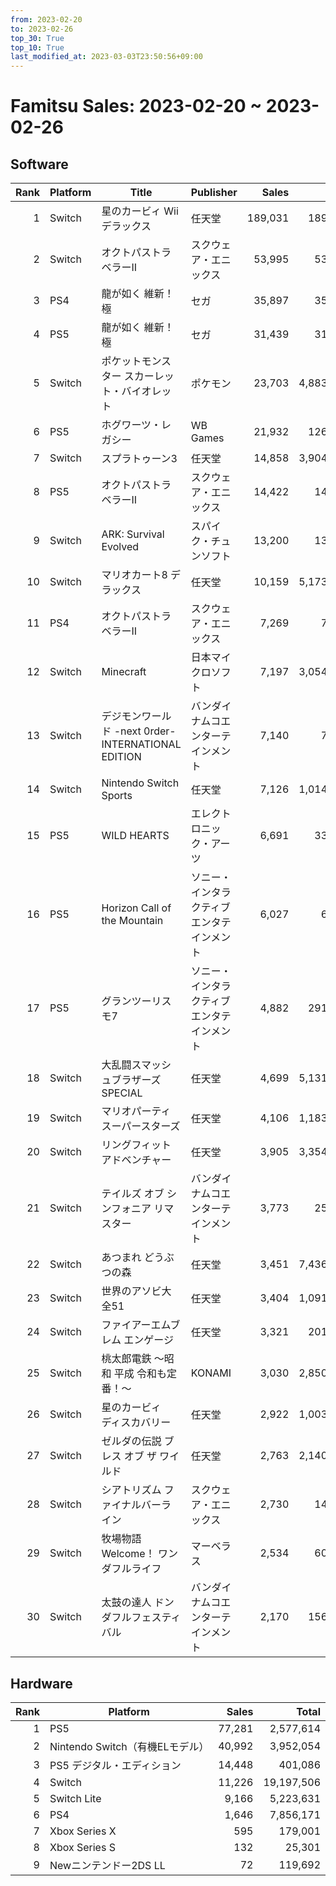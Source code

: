 ```yaml
---
from: 2023-02-20
to: 2023-02-26
top_30: True
top_10: True
last_modified_at: 2023-03-03T23:50:56+09:00
---
```

# Famitsu Sales: 2023-02-20 ~ 2023-02-26
## Software
| Rank | Platform | Title | Publisher | Sales | Total | Rate | New |
| -: | -- | -- | -- | -: | -: | -: | -- |
| 1 | Switch | 星のカービィ Wii デラックス | 任天堂 | 189,031 | 189,031 | 40% | **New** |
| 2 | Switch | オクトパストラベラーII | スクウェア・エニックス | 53,995 | 53,995 | 60% | **New** |
| 3 | PS4 | 龍が如く 維新！ 極 | セガ | 35,897 | 35,897 | 40% | **New** |
| 4 | PS5 | 龍が如く 維新！ 極 | セガ | 31,439 | 31,439 | 40% | **New** |
| 5 | Switch | ポケットモンスター スカーレット・バイオレット | ポケモン | 23,703 | 4,883,806 | 20% |  |
| 6 | PS5 | ホグワーツ・レガシー | WB Games | 21,932 | 126,086 | 20% |  |
| 7 | Switch | スプラトゥーン3 | 任天堂 | 14,858 | 3,904,000 | 20% |  |
| 8 | PS5 | オクトパストラベラーII | スクウェア・エニックス | 14,422 | 14,422 | 40% | **New** |
| 9 | Switch | ARK: Survival Evolved | スパイク・チュンソフト | 13,200 | 13,200 | 40% | **New** |
| 10 | Switch | マリオカート8 デラックス | 任天堂 | 10,159 | 5,173,365 | 20% |  |
| 11 | PS4 | オクトパストラベラーII | スクウェア・エニックス | 7,269 | 7,269 | 60% | **New** |
| 12 | Switch | Minecraft | 日本マイクロソフト | 7,197 | 3,054,078 | 20% |  |
| 13 | Switch | デジモンワールド -next 0rder- INTERNATIONAL EDITION | バンダイナムコエンターテインメント | 7,140 | 7,140 | 40% | **New** |
| 14 | Switch | Nintendo Switch Sports | 任天堂 | 7,126 | 1,014,229 | 20% |  |
| 15 | PS5 | WILD HEARTS | エレクトロニック・アーツ | 6,691 | 33,596 | 20% |  |
| 16 | PS5 | Horizon Call of the Mountain | ソニー・インタラクティブエンタテインメント | 6,027 | 6,027 | 20% | **New** |
| 17 | PS5 | グランツーリスモ7 | ソニー・インタラクティブエンタテインメント | 4,882 | 291,649 | 20% |  |
| 18 | Switch | 大乱闘スマッシュブラザーズ SPECIAL | 任天堂 | 4,699 | 5,131,183 | 20% |  |
| 19 | Switch | マリオパーティ スーパースターズ | 任天堂 | 4,106 | 1,183,440 | 20% |  |
| 20 | Switch | リングフィット アドベンチャー | 任天堂 | 3,905 | 3,354,148 | 20% |  |
| 21 | Switch | テイルズ オブ シンフォニア リマスター | バンダイナムコエンターテインメント | 3,773 | 25,633 | 40% |  |
| 22 | Switch | あつまれ どうぶつの森 | 任天堂 | 3,451 | 7,436,128 | 20% |  |
| 23 | Switch | 世界のアソビ大全51 | 任天堂 | 3,404 | 1,091,821 | 20% |  |
| 24 | Switch | ファイアーエムブレム エンゲージ | 任天堂 | 3,321 | 201,002 | 20% |  |
| 25 | Switch | 桃太郎電鉄 〜昭和 平成 令和も定番！〜 | KONAMI | 3,030 | 2,850,063 | 20% |  |
| 26 | Switch | 星のカービィ　ディスカバリー | 任天堂 | 2,922 | 1,003,123 | 20% |  |
| 27 | Switch | ゼルダの伝説 ブレス オブ ザ ワイルド | 任天堂 | 2,763 | 2,140,959 | 20% |  |
| 28 | Switch | シアトリズム ファイナルバーライン | スクウェア・エニックス | 2,730 | 14,295 | 40% |  |
| 29 | Switch | 牧場物語 Welcome！ ワンダフルライフ | マーベラス | 2,534 | 60,443 | 20% |  |
| 30 | Switch | 太鼓の達人 ドンダフルフェスティバル | バンダイナムコエンターテインメント | 2,170 | 156,825 | 20% |  |

## Hardware
| Rank | Platform | Sales | Total |
| -: | -- | -: | -: |
| 1 | PS5 | 77,281 | 2,577,614 |
| 2 | Nintendo Switch（有機ELモデル） | 40,992 | 3,952,054 |
| 3 | PS5 デジタル・エディション | 14,448 | 401,086 |
| 4 | Switch | 11,226 | 19,197,506 |
| 5 | Switch Lite | 9,166 | 5,223,631 |
| 6 | PS4 | 1,646 | 7,856,171 |
| 7 | Xbox Series X | 595 | 179,001 |
| 8 | Xbox Series S | 132 | 25,301 |
| 9 | Newニンテンドー2DS LL | 72 | 119,692 |